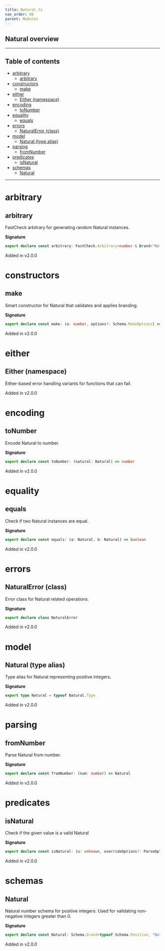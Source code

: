 ```yaml
---
title: Natural.ts
nav_order: 66
parent: Modules
---
```


## Natural overview

---

<h2 class="text-delta">Table of contents</h2>

- [arbitrary](#arbitrary)
  - [arbitrary](#arbitrary-1)
- [constructors](#constructors)
  - [make](#make)
- [either](#either)
  - [Either (namespace)](#either-namespace)
- [encoding](#encoding)
  - [toNumber](#tonumber)
- [equality](#equality)
  - [equals](#equals)
- [errors](#errors)
  - [NaturalError (class)](#naturalerror-class)
- [model](#model)
  - [Natural (type alias)](#natural-type-alias)
- [parsing](#parsing)
  - [fromNumber](#fromnumber)
- [predicates](#predicates)
  - [isNatural](#isnatural)
- [schemas](#schemas)
  - [Natural](#natural)

---

# arbitrary

## arbitrary

FastCheck arbitrary for generating random Natural instances.

**Signature**

```ts
export declare const arbitrary: FastCheck.Arbitrary<number & Brand<"Natural">>
```

Added in v2.0.0

# constructors

## make

Smart constructor for Natural that validates and applies branding.

**Signature**

```ts
export declare const make: (a: number, options?: Schema.MakeOptions) => number & Brand<"Natural">
```

Added in v2.0.0

# either

## Either (namespace)

Either-based error handling variants for functions that can fail.

Added in v2.0.0

# encoding

## toNumber

Encode Natural to number.

**Signature**

```ts
export declare const toNumber: (natural: Natural) => number
```

Added in v2.0.0

# equality

## equals

Check if two Natural instances are equal.

**Signature**

```ts
export declare const equals: (a: Natural, b: Natural) => boolean
```

Added in v2.0.0

# errors

## NaturalError (class)

Error class for Natural related operations.

**Signature**

```ts
export declare class NaturalError
```

Added in v2.0.0

# model

## Natural (type alias)

Type alias for Natural representing positive integers.

**Signature**

```ts
export type Natural = typeof Natural.Type
```

Added in v2.0.0

# parsing

## fromNumber

Parse Natural from number.

**Signature**

```ts
export declare const fromNumber: (num: number) => Natural
```

Added in v2.0.0

# predicates

## isNatural

Check if the given value is a valid Natural

**Signature**

```ts
export declare const isNatural: (u: unknown, overrideOptions?: ParseOptions | number) => u is number & Brand<"Natural">
```

Added in v2.0.0

# schemas

## Natural

Natural number schema for positive integers.
Used for validating non-negative integers greater than 0.

**Signature**

```ts
export declare const Natural: Schema.brand<typeof Schema.Positive, "Natural">
```

Added in v2.0.0
